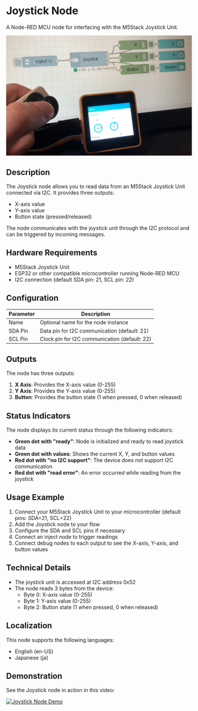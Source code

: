 # Joystick Node

A Node-RED MCU node for interfacing with the M5Stack Joystick Unit.

![M5Stack Joystick Unit](https://raw.githubusercontent.com/404background/node-red-contrib-mcu-m5units/main/images/joystick.jpg)

## Description

The Joystick node allows you to read data from an M5Stack Joystick Unit connected via I2C. It provides three outputs:
- X-axis value
- Y-axis value
- Button state (pressed/released)

The node communicates with the joystick unit through the I2C protocol and can be triggered by incoming messages.

## Hardware Requirements

- M5Stack Joystick Unit
- ESP32 or other compatible microcontroller running Node-RED MCU
- I2C connection (default SDA pin: 21, SCL pin: 22)

## Configuration

| Parameter | Description |
|-----------|-------------|
| Name      | Optional name for the node instance |
| SDA Pin   | Data pin for I2C communication (default: 21) |
| SCL Pin   | Clock pin for I2C communication (default: 22) |

## Outputs

The node has three outputs:

1. **X Axis**: Provides the X-axis value (0-255)
2. **Y Axis**: Provides the Y-axis value (0-255)
3. **Button**: Provides the button state (1 when pressed, 0 when released)

## Status Indicators

The node displays its current status through the following indicators:

- **Green dot with "ready"**: Node is initialized and ready to read joystick data
- **Green dot with values**: Shows the current X, Y, and button values
- **Red dot with "no I2C support"**: The device does not support I2C communication
- **Red dot with "read error"**: An error occurred while reading from the joystick

## Usage Example

1. Connect your M5Stack Joystick Unit to your microcontroller (default pins: SDA=21, SCL=22)
2. Add the Joystick node to your flow
3. Configure the SDA and SCL pins if necessary
4. Connect an inject node to trigger readings
5. Connect debug nodes to each output to see the X-axis, Y-axis, and button values

## Technical Details

- The joystick unit is accessed at I2C address 0x52
- The node reads 3 bytes from the device:
  - Byte 0: X-axis value (0-255)
  - Byte 1: Y-axis value (0-255)
  - Byte 2: Button state (1 when pressed, 0 when released)

## Localization

This node supports the following languages:
- English (en-US)
- Japanese (ja)

## Demonstration

See the Joystick node in action in this video:

[![Joystick Node Demo](https://img.youtube.com/vi/Ndb2MqFHdD8/0.jpg)](https://youtu.be/Ndb2MqFHdD8)
